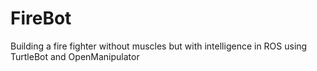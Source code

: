 # FireBot
Building a fire fighter without muscles but with intelligence in ROS using TurtleBot and OpenManipulator
